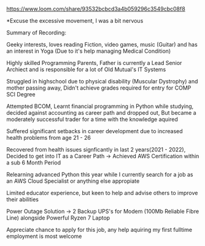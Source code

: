 


https://www.loom.com/share/93532bcbcd3a4b059296c3549cbc08f8

*Excuse the excessive movement, I was a bit nervous


Summary of Recording:

Geeky interests, loves reading Fiction, video games, music (Guitar) and has an interest in Yoga (Due to it's help managing Medical Condition)

Highly skilled Programming Parents, Father is currently a Lead Senior Archiect and is responsible for a lot of Old Mutual's IT Systems

Struggled in highschool due to physical disability (Muscular Dystrophy) and mother passing away, Didn't achieve grades required for entry for COMP SCI Degree

Attempted BCOM, Learnt financial programming in Python while studying, decided against accounting as career path and dropped out, But became a  moderately successful trader for a time with the knowledge aquired

Suffered significant setbacks in career development due to increased health problems from age 21 - 26

Recovered from health issues signficantly in last 2 years(2021 - 2022), Decided to get into IT as a Career Path -> Achieved AWS Certification within a sub 6 Month Period

Relearning advanced Python this year while I currently search for a job as an AWS Cloud Specialist or anything else appropiate

Limited educator experience, but keen to help and advise others to improve their abilities

Power Outage Solution -> 2 Backup UPS's for Modem (100Mb Reliable Fibre Line) alongside Powerful Ryzen 7 Laptop

Appreciate chance to apply for this job, any help aquiring my first fulltime employment is most welcome